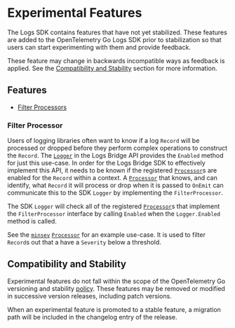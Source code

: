 # Experimental Features

The Logs SDK contains features that have not yet stabilized.
These features are added to the OpenTelemetry Go Logs SDK prior to stabilization so that users can start experimenting with them and provide feedback.

These feature may change in backwards incompatible ways as feedback is applied.
See the [Compatibility and Stability](#compatibility-and-stability) section for more information.

## Features

- [Filter Processors](#filter-processor)

### Filter Processor

Users of logging libraries often want to know if a log `Record` will be processed or dropped before they perform complex operations to construct the `Record`.
The [`Logger`] in the Logs Bridge API provides the `Enabled` method for just this use-case.
In order for the Logs Bridge SDK to effectively implement this API, it needs to be known if the registered [`Processor`]s are enabled for the `Record` within a context.
A [`Processor`] that knows, and can identify, what `Record` it will process or drop when it is passed to `OnEmit` can communicate this to the SDK `Logger` by implementing the `FilterProcessor`.

The SDK `Logger` will check all of the registered [`Processor`]s that implement the `FilterProcessor` interface by calling `Enabled` when the `Logger.Enabled` method is called.

See the [`minsev`] [`Processor`] for an example use-case.
It is used to filter `Record`s out that a have a `Severity` below a threshold.

[`Logger`]: https://pkg.go.dev/go.opentelemetry.io/otel/log#Logger
[`Processor`]: https://pkg.go.dev/go.opentelemetry.io/otel/sdk/log#Processor
[`minsev`]: https://pkg.go.dev/go.opentelemetry.io/contrib/processors/minsev

## Compatibility and Stability

Experimental features do not fall within the scope of the OpenTelemetry Go versioning and stability [policy](../../../../VERSIONING.md).
These features may be removed or modified in successive version releases, including patch versions.

When an experimental feature is promoted to a stable feature, a migration path will be included in the changelog entry of the release.
